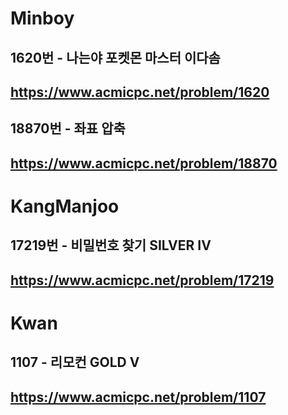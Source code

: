 # Minboy
## 1620번 - 나는야 포켓몬 마스터 이다솜
## https://www.acmicpc.net/problem/1620
## 18870번 - 좌표 압축
## https://www.acmicpc.net/problem/18870

# KangManjoo
## 17219번 - 비밀번호 찾기 SILVER IV
## https://www.acmicpc.net/problem/17219

# Kwan
## 1107 - 리모컨 GOLD V
## https://www.acmicpc.net/problem/1107
